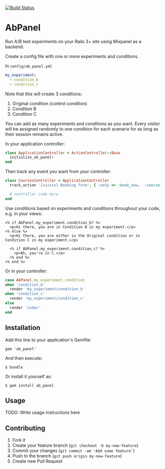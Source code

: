 [![Build Status](https://travis-ci.org/Springest/ab_panel.png?branch=master)](https://travis-ci.org/Springest/ab_panel)

# AbPanel

Run A/B test experiments on your Rails 3+ site using Mixpanel as a backend.

Create a config file with one or more experiments and conditions.

In `config/ab_panel.yml`

```yaml
my_experiment:
  - condition_b
  - condition_c
```

Note that this will create 3 conditions:

  1. Original condition (control condition)
  2. Condition B
  3. Condition C

You can add as many experiments and conditions as you want. Every visitor
will be assigned randomly to one condition for each scenario for as long as
their session remains active.

In your application controller:

```ruby
class ApplicationController < ActionController::Base
  initialize_ab_panel!
end
```

Then track any event you want from your controller:

```ruby
class CoursesController < ApplicationController
  track_action '[visits] Booking form', { :only => :book_now,  :course => :id }

  # controller code here
end
```

Use conditions based on experiments and conditions throughout your code, e.g. in your views:

```erb
<% if AbPanel.my_experiment.condition_b? %>
  <p>Hi there, you are in Condition B in my experiment.</p>
<% else %>
  <p>Hi there, you are either in the Original condition or in Condition C in my experiment.</p>

  <% if AbPanel.my_experiment.condition_c? %>
    <p>Ah, you're in C.</p>
  <% end %>
<% end %>
```

Or in your controller:

```ruby
case AbPanel.my_experiment.condition
when 'condition_b'
  render 'my_experiment/condition_b'
when 'condition_c'
  render 'my_experiment/condition_c'
else
  render 'index'
end
```

## Installation

Add this line to your application's Gemfile:

    gem 'ab_panel'

And then execute:

    $ bundle

Or install it yourself as:

    $ gem install ab_panel

## Usage

TODO: Write usage instructions here

## Contributing

1. Fork it
2. Create your feature branch (`git checkout -b my-new-feature`)
3. Commit your changes (`git commit -am 'Add some feature'`)
4. Push to the branch (`git push origin my-new-feature`)
5. Create new Pull Request
